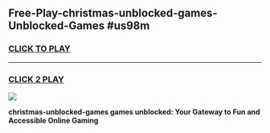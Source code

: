 
## Free-Play-christmas-unblocked-games-Unblocked-Games #us98m
<h3>
<a href="https://news.freeplayer.one?title=christmas-unblocked-games&ref=8M">CLICK TO PLAY</a></h3>
<hr>

<h3>
<a href="https://news.freeplayer.one?title=christmas-unblocked-games&ref=8M">CLICK 2 PLAY</a>
  
</h3>

<a href="https://news.freeplayer.one?title=christmas-unblocked-games&ref=8M"><img src="https://clearcache.store/games.png"></a>


**christmas-unblocked-games games unblocked: Your Gateway to Fun and Accessible Online Gaming**
